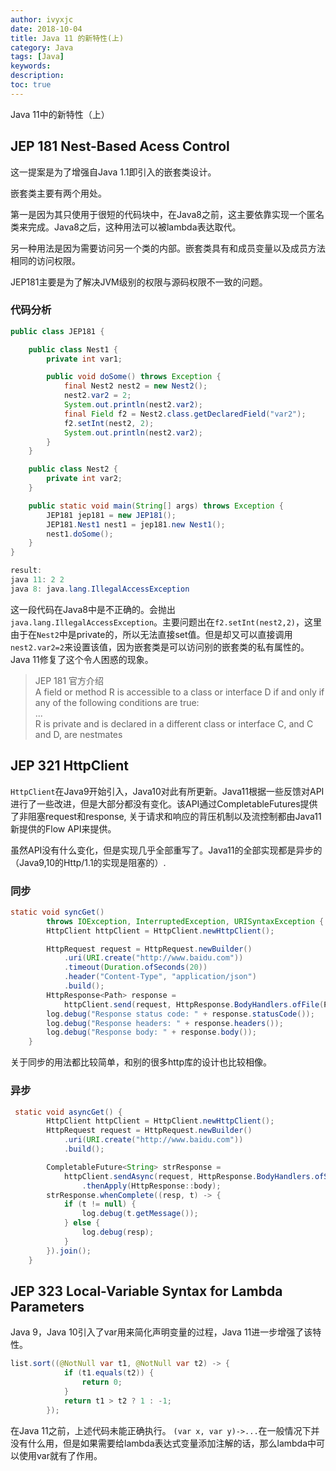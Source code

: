 ```yaml
---
author: ivyxjc
date: 2018-10-04
title: Java 11 的新特性(上)
category: Java
tags: [Java]
keywords:
description:
toc: true
---
```


Java 11中的新特性（上）

<!--more-->

## JEP 181 Nest-Based Acess Control
这一提案是为了增强自Java 1.1即引入的嵌套类设计。

嵌套类主要有两个用处。

第一是因为其只使用于很短的代码块中，在Java8之前，这主要依靠实现一个匿名类来完成。Java8之后，这种用法可以被lambda表达取代。

另一种用法是因为需要访问另一个类的内部。嵌套类具有和成员变量以及成员方法相同的访问权限。

JEP181主要是为了解决JVM级别的权限与源码权限不一致的问题。

### 代码分析

```java
public class JEP181 {

    public class Nest1 {
        private int var1;

        public void doSome() throws Exception {
            final Nest2 nest2 = new Nest2();
            nest2.var2 = 2;
            System.out.println(nest2.var2);
            final Field f2 = Nest2.class.getDeclaredField("var2");
            f2.setInt(nest2, 2);
            System.out.println(nest2.var2);
        }
    }

    public class Nest2 {
        private int var2;
    }

    public static void main(String[] args) throws Exception {
        JEP181 jep181 = new JEP181();
        JEP181.Nest1 nest1 = jep181.new Nest1();
        nest1.doSome();
    }
}

result:
java 11: 2 2
java 8: java.lang.IllegalAccessException
```
这一段代码在Java8中是不正确的。会抛出`java.lang.IllegalAccessException`。主要问题出在`f2.setInt(nest2,2)`，这里由于在`Nest2`中是private的，所以无法直接set值。但是却又可以直接调用`nest2.var2=2`来设置该值，因为嵌套类是可以访问别的嵌套类的私有属性的。Java 11修复了这个令人困惑的现象。

>JEP 181 官方介绍<br />
A field or method R is accessible to a class or interface D if and only if any of the following conditions are true:<br />
...<br />
R is private and is declared in a different class or interface C, and C and D, are nestmates


## JEP 321 HttpClient

`HttpClient`在Java9开始引入，Java10对此有所更新。Java11根据一些反馈对API进行了一些改进，但是大部分都没有变化。该API通过CompletableFutures提供了非阻塞request和response,
关于请求和响应的背压机制以及流控制都由Java11新提供的Flow API来提供。

虽然API没有什么变化，但是实现几乎全部重写了。Java11的全部实现都是异步的（Java9,10的Http/1.1的实现是阻塞的）.


### 同步

```java
static void syncGet()
        throws IOException, InterruptedException, URISyntaxException {
        HttpClient httpClient = HttpClient.newHttpClient();

        HttpRequest request = HttpRequest.newBuilder()
            .uri(URI.create("http://www.baidu.com"))
            .timeout(Duration.ofSeconds(20))
            .header("Content-Type", "application/json")
            .build();
        HttpResponse<Path> response =
            httpClient.send(request, HttpResponse.BodyHandlers.ofFile(Paths.get("abc.txt")));
        log.debug("Response status code: " + response.statusCode());
        log.debug("Response headers: " + response.headers());
        log.debug("Response body: " + response.body());
    }
```
关于同步的用法都比较简单，和别的很多http库的设计也比较相像。

### 异步
```java
 static void asyncGet() {
        HttpClient httpClient = HttpClient.newHttpClient();
        HttpRequest request = HttpRequest.newBuilder()
            .uri(URI.create("http://www.baidu.com"))
            .build();

        CompletableFuture<String> strResponse =
            httpClient.sendAsync(request, HttpResponse.BodyHandlers.ofString())
                .thenApply(HttpResponse::body);
        strResponse.whenComplete((resp, t) -> {
            if (t != null) {
                log.debug(t.getMessage());
            } else {
                log.debug(resp);
            }
        }).join();
    }
```

## JEP 323 Local-Variable Syntax for Lambda Parameters 

Java 9，Java 10引入了var用来简化声明变量的过程，Java 11进一步增强了该特性。

```java
list.sort((@NotNull var t1, @NotNull var t2) -> {
            if (t1.equals(t2)) {
                return 0;
            }
            return t1 > t2 ? 1 : -1;
        });
```
在Java 11之前，上述代码未能正确执行。
`(var x, var y)->...`在一般情况下并没有什么用，但是如果需要给lambda表达式变量添加注解的话，那么lambda中可以使用var就有了作用。
